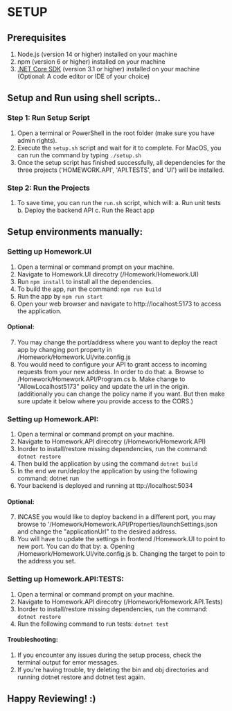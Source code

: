 # SETUP

## Prerequisites

1. Node.js (version 14 or higher) installed on your machine
2. npm (version 6 or higher) installed on your machine
3. [.NET Core SDK](https://dotnet.microsoft.com/en-us/download) (version 3.1 or higher) installed on your machine
   (Optional: A code editor or IDE of your choice)

## Setup and Run using shell scripts..

### Step 1: Run Setup Script

1. Open a terminal or PowerShell in the root folder (make sure you have admin rights).
2. Execute the `setup.sh` script and wait for it to complete.
   For MacOS, you can run the command by typing `./setup.sh`
3. Once the setup script has finished successfully, all dependencies for the three projects ('HOMEWORK.API', 'API.TESTS', and 'UI') will be installed.

### Step 2: Run the Projects

1. To save time, you can run the `run.sh` script, which will:
   a. Run unit tests
   b. Deploy the backend API
   c. Run the React app

## Setup environments manually:

### Setting up Homework.UI

1. Open a terminal or command prompt on your machine.
2. Navigate to Homework.UI direcotry (/Homework/Homework.UI)
3. Run `npm install` to install all the dependencies.
4. To build the app, run the command: `npm run build`
5. Run the app by `npm run start`
6. Open your web browser and navigate to http://localhost:5173 to access the application.

#### Optional:

7. You may change the port/address where you want to deploy the react app by changing port property in /Homework/Homework.UI/vite.config.js
8. You would need to configure your API to grant access to incoming requests from your new address. In order to do that:
   a. Browse to /Homework/Homework.API/Program.cs
   b. Make change to "AllowLocalhost5173" policy and update the url in the origin.
   (additionally you can change the policy name if you want. But then make sure update it below where you provide access to the CORS.)

### Setting up Homework.API:

1. Open a terminal or command prompt on your machine.
2. Navigate to Homework.API direcotry (/Homework/Homework.API)
3. Inorder to install/restore missing dependencies, run the command: `dotnet restore`
4. Then build the application by using the command `dotnet build`
5. In the end we run/deploy the application by using the following command: dotnet run
6. Your backend is deployed and running at ttp://localhost:5034

#### Optional:

7. INCASE you would like to deploy backend in a different port, you may browse to '/Homework/Homework.API/Properties/launchSettings.json and change the "applicationUrl" to the desired address.
8. You will have to update the settings in frontend /Homework.UI to point to new port. You can do that by:
   a. Opening /Homework/Homework.UI/vite.config.js
   b. Changing the target to poin to the address you set.

### Setting up Homework.API:TESTS:

1. Open a terminal or command prompt on your machine.
2. Navigate to Homework.API direcotry (/Homework/Homework.API.Tests)
3. Inorder to install/restore missing dependencies, run the command: `dotnet restore`
4. Run the following command to run tests: `dotnet test`

#### Troubleshooting:

1. If you encounter any issues during the setup process, check the terminal output for error messages.
2. If you're having trouble, try deleting the bin and obj directories and running dotnet restore and dotnet test again.

## Happy Reviewing! :)
